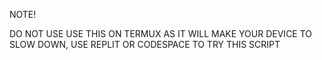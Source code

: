 NOTE!

DO NOT USE USE THIS ON TERMUX AS IT WILL MAKE YOUR DEVICE TO SLOW DOWN, USE REPLIT OR CODESPACE TO TRY THIS SCRIPT
